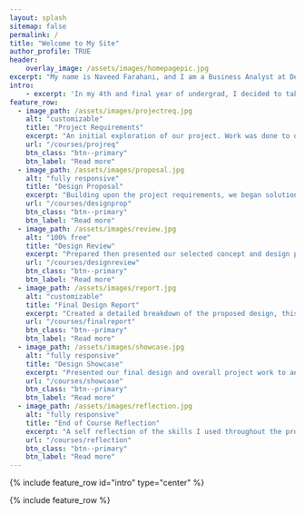 ```yaml
---
layout: splash
sitemap: false
permalink: /
title: "Welcome to My Site"
author_profile: TRUE
header: 
    overlay_image: /assets/images/homepagepic.jpg
excerpt: "My name is Naveed Farahani, and I am a Business Analyst at Deloitte within their Systems Engineering practice. As someone who is passionate about climate change, I am currently looking for professional opportunities to gain experience within the sustainability space. You can read my resume [here](https://naveedfarahani.github.io/resume) or learn more about me [here](https://naveedfarahani.github.io/about). That's enough talk! This website is dedicated to some of the work I completed as a Chemical Engineering undergraduate at the University of Toronto. I hope you enjoy!"
intro: 
    - excerpt: 'In my 4th and final year of undergrad, I decided to take part in UofTs Multidisciplinary Capstone Design course (APS490Y). As part of a team of 6 Chemical and Mechanical engineering students, we were tasked with designing a portable human powered water purification device for the Canadian disaster relief charity, GlobalMedic. You can read more [here!](https://naveedfarahani.github.io/courses/capstoneintro)'
feature_row:
  - image_path: /assets/images/projectreq.jpg
    alt: "customizable"
    title: "Project Requirements"
    excerpt: "An initial exploration of our project. Work was done to define our scope, this included understanding the service environment/stakeholders, and detailing functions, objectives, constraints of any design."
    url: "/courses/projreq"
    btn_class: "btn--primary"
    btn_label: "Read more"
  - image_path: /assets/images/proposal.jpg
    alt: "fully responsive"
    title: "Design Proposal"
    excerpt: "Building upon the project requirements, we began solution ideation. Alternative designs were brainstormed before evaluations against objectives resulted in choosing the best design to continue with going forward."
    url: "/courses/designprop"
    btn_class: "btn--primary"
    btn_label: "Read more"
  - image_path: /assets/images/review.jpg
    alt: "100% free"
    title: "Design Review"
    excerpt: "Prepared then presented our selected concept and design process to our client and project supervisor with the purpose of receiving a go/no go decision."
    url: "/courses/designreview"
    btn_class: "btn--primary"
    btn_label: "Read more"  
  - image_path: /assets/images/report.jpg
    alt: "customizable"
    title: "Final Design Report"
    excerpt: "Created a detailed breakdown of the proposed design, this included bill of materials, safety, ergonomics, lifecycle assessments, instruction manuals, and economic analyses."
    url: "/courses/finalreport"
    btn_class: "btn--primary"
    btn_label: "Read more"
  - image_path: /assets/images/showcase.jpg
    alt: "fully responsive"
    title: "Design Showcase"
    excerpt: "Presented our final design and overall project work to an audience."
    url: "/courses/showcase"
    btn_class: "btn--primary"
    btn_label: "Read more"
  - image_path: /assets/images/reflection.jpg
    alt: "fully responsive"
    title: "End of Course Reflection"
    excerpt: "A self reflection of the skills I used throughout the project, and the experience I gained."
    url: "/courses/reflection"
    btn_class: "btn--primary"
    btn_label: "Read more"
---
```


{% include feature_row id="intro" type="center" %}

{% include feature_row %}
